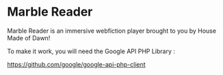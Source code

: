 Marble Reader
============

Marble Reader is an immersive webfiction player brought to you by House Made of Dawn!

To make it work, you will need the Google API PHP Library :

https://github.com/google/google-api-php-client